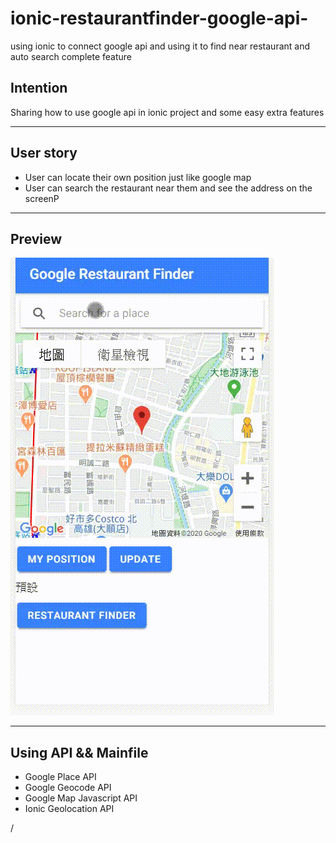 # ionic-restaurantfinder-google-api-
using ionic to connect google api and using it to find near restaurant and auto search complete feature
## Intention 


Sharing how to use google api in ionic project and some easy extra features

--------------------------------------
## User story

- User can locate their own position just like google map
- User can search the restaurant near them and see the address on the screenP

--------------------------------------
## Preview

![image](https://github.com/hardco2020/ionic-restaurantfinder-google-api-/blob/master/20200313_155012.gif)

--------------------------------------

## Using API && Mainfile

- Google Place API
- Google Geocode API
- Google Map Javascript API
- Ionic Geolocation API

/

